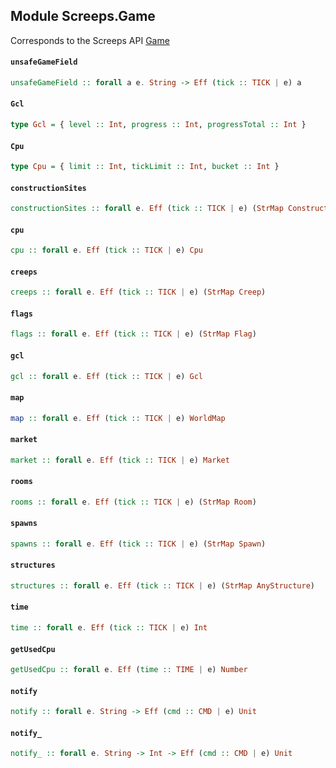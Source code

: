 ## Module Screeps.Game

Corresponds to the Screeps API [Game](http://support.screeps.com/hc/en-us/articles/203016382-Game)

#### `unsafeGameField`

``` purescript
unsafeGameField :: forall a e. String -> Eff (tick :: TICK | e) a
```

#### `Gcl`

``` purescript
type Gcl = { level :: Int, progress :: Int, progressTotal :: Int }
```

#### `Cpu`

``` purescript
type Cpu = { limit :: Int, tickLimit :: Int, bucket :: Int }
```

#### `constructionSites`

``` purescript
constructionSites :: forall e. Eff (tick :: TICK | e) (StrMap ConstructionSite)
```

#### `cpu`

``` purescript
cpu :: forall e. Eff (tick :: TICK | e) Cpu
```

#### `creeps`

``` purescript
creeps :: forall e. Eff (tick :: TICK | e) (StrMap Creep)
```

#### `flags`

``` purescript
flags :: forall e. Eff (tick :: TICK | e) (StrMap Flag)
```

#### `gcl`

``` purescript
gcl :: forall e. Eff (tick :: TICK | e) Gcl
```

#### `map`

``` purescript
map :: forall e. Eff (tick :: TICK | e) WorldMap
```

#### `market`

``` purescript
market :: forall e. Eff (tick :: TICK | e) Market
```

#### `rooms`

``` purescript
rooms :: forall e. Eff (tick :: TICK | e) (StrMap Room)
```

#### `spawns`

``` purescript
spawns :: forall e. Eff (tick :: TICK | e) (StrMap Spawn)
```

#### `structures`

``` purescript
structures :: forall e. Eff (tick :: TICK | e) (StrMap AnyStructure)
```

#### `time`

``` purescript
time :: forall e. Eff (tick :: TICK | e) Int
```

#### `getUsedCpu`

``` purescript
getUsedCpu :: forall e. Eff (time :: TIME | e) Number
```

#### `notify`

``` purescript
notify :: forall e. String -> Eff (cmd :: CMD | e) Unit
```

#### `notify_`

``` purescript
notify_ :: forall e. String -> Int -> Eff (cmd :: CMD | e) Unit
```


